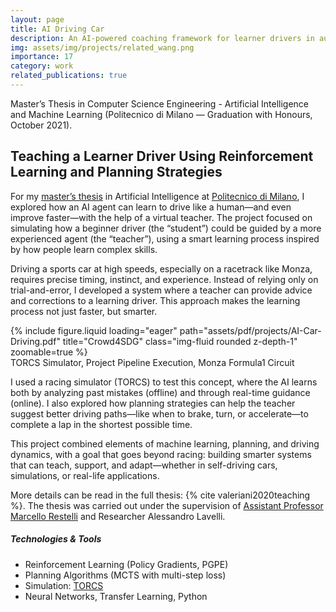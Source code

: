 ```yaml
---
layout: page
title: AI Driving Car
description: An AI-powered coaching framework for learner drivers in automotive industry, combining Reinforcement Learning and advanced planning algorithms to guide, correct, and accelerate skill acquisition, with the goal of optimizing high-performance driving on racetracks (Monza circuit FormulaUno as Use Case).
img: assets/img/projects/related_wang.png
importance: 17
category: work
related_publications: true
---
```


Master’s Thesis in Computer Science Engineering - Artificial Intelligence and Machine Learning (Politecnico di Milano — Graduation with Honours, October 2021).

## Teaching a Learner Driver Using Reinforcement Learning and Planning Strategies

For my [master’s thesis](https://www.politesi.polimi.it/handle/10589/179442) in Artificial Intelligence at [Politecnico di Milano](https://www.polimi.it/en/), I explored how an AI agent can learn to drive like a human—and even improve faster—with the help of a virtual teacher. The project focused on simulating how a beginner driver (the “student”) could be guided by a more experienced agent (the “teacher”), using a smart learning process inspired by how people learn complex skills.

Driving a sports car at high speeds, especially on a racetrack like Monza, requires precise timing, instinct, and experience. Instead of relying only on trial-and-error, I developed a system where a teacher can provide advice and corrections to a learning driver. This approach makes the learning process not just faster, but smarter.

<div class="row">
    <div class="col-sm mt-3 mt-md-0">
        {% include figure.liquid loading="eager" path="assets/pdf/projects/AI-Car-Driving.pdf" title="Crowd4SDG" class="img-fluid rounded z-depth-1" zoomable=true %}
    </div>
</div>
<div class="caption">
    TORCS Simulator, Project Pipeline Execution, Monza Formula1 Circuit
</div>

I used a racing simulator (TORCS) to test this concept, where the AI learns both by analyzing past mistakes (offline) and through real-time guidance (online). I also explored how planning strategies can help the teacher suggest better driving paths—like when to brake, turn, or accelerate—to complete a lap in the shortest possible time.

This project combined elements of machine learning, planning, and driving dynamics, with a goal that goes beyond racing: building smarter systems that can teach, support, and adapt—whether in self-driving cars, simulations, or real-life applications.

More details can be read in the full thesis: {% cite valeriani2020teaching %}. The thesis was carried out under the supervision of [Assistant Professor Marcello Restelli](https://restelli.faculty.polimi.it/MyWebSite/index.shtml) and Researcher Alessandro Lavelli.

##### Technologies & Tools
- Reinforcement Learning (Policy Gradients, PGPE)
- Planning Algorithms (MCTS with multi-step loss)
- Simulation: [TORCS](https://en.wikipedia.org/wiki/TORCS)
- Neural Networks, Transfer Learning, Python

